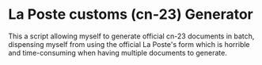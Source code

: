 # La Poste customs (cn-23) Generator

This a script allowing myself to generate official cn-23 documents in batch, dispensing myself from using the official La Poste's form which is horrible and time-consuming when having multiple documents to generate.
